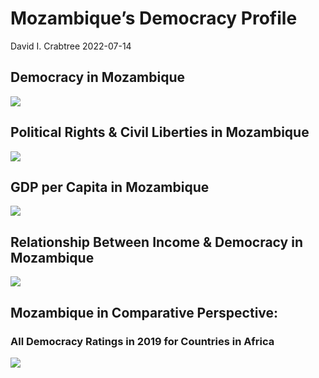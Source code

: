 Mozambique’s Democracy Profile
================
David I. Crabtree
2022-07-14

## Democracy in Mozambique

![](C:\Users\David\Desktop\PROGRA~1\FILESA~1\DEMOCR~1\reports\MOZAMB~1/figure-gfm/Demscore-1.png)<!-- -->

## Political Rights & Civil Liberties in Mozambique

![](C:\Users\David\Desktop\PROGRA~1\FILESA~1\DEMOCR~1\reports\MOZAMB~1/figure-gfm/Political%20Rights%20&%20Civil%20Libs-1.png)<!-- -->

## GDP per Capita in Mozambique

![](C:\Users\David\Desktop\PROGRA~1\FILESA~1\DEMOCR~1\reports\MOZAMB~1/figure-gfm/GDP%20per%20Capita-1.png)<!-- -->

## Relationship Between Income & Democracy in Mozambique

![](C:\Users\David\Desktop\PROGRA~1\FILESA~1\DEMOCR~1\reports\MOZAMB~1/figure-gfm/Income%20&%20Dem-1.png)<!-- -->

## Mozambique in Comparative Perspective:

### All Democracy Ratings in 2019 for Countries in Africa

![](C:\Users\David\Desktop\PROGRA~1\FILESA~1\DEMOCR~1\reports\MOZAMB~1/figure-gfm/Democracy%20in%20Comparative%20Perspective-1.png)<!-- -->
